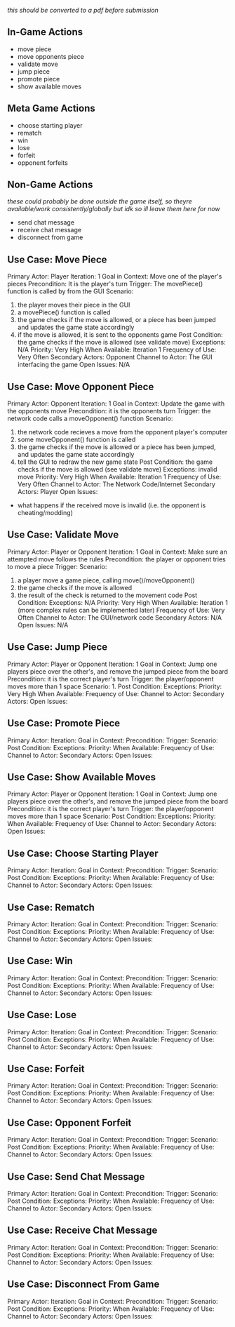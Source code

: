*this should be converted to a pdf before submission*

## **In-Game Actions**
- move piece
- move opponents piece
- validate move
- jump piece
- promote piece
- show available moves

## **Meta Game Actions**
- choose starting player
- rematch
- win
- lose
- forfeit
- opponent forfeits

## **Non-Game Actions**
*these could probably be done outside the game itself, so theyre available/work consistently/globally*
*but idk so ill leave them here for now*
- send chat message
- receive chat message
- disconnect from game


## Use Case: Move Piece
Primary Actor: Player
Iteration: 1
Goal in Context: Move one of the player's pieces
Precondition: It is the player's turn
Trigger: The movePiece() function is called by from the GUI
Scenario:
  1. the player moves their piece in the GUI
  2. a movePiece() function is called
  3. the game checks if the move is allowed, or a piece has been jumped and updates the game state accordingly
  4. if the move is allowed, it is sent to the opponents game
Post Condition: the game checks if the move is allowed (see validate move)
Exceptions: N/A
Priority: Very High
When Available: Iteration 1
Frequency of Use: Very Often 
Secondary Actors: Opponent
Channel to Actor: The GUI interfacing the game
Open Issues: N/A


## Use Case: Move Opponent Piece
Primary Actor: Opponent
Iteration: 1
Goal in Context: Update the game with the opponents move
Precondition: it is the opponents turn
Trigger: the network code calls a moveOpponent() function
Scenario:
  1. the network code recieves a move from the opponent player's computer
  2. some moveOpponent() function is called
  3. the game checks if the move is allowed or a piece has been jumped, and updates the game state accordingly
  4. tell the GUI to redraw the new game state
Post Condition: the game checks if the move is allowed (see validate move)
Exceptions: invalid move
Priority: Very High
When Available: Iteration 1
Frequency of Use: Very Often
Channel to Actor: The Network Code/Internet
Secondary Actors: Player
Open Issues:
  - what happens if the received move is invalid (i.e. the opponent is cheating/modding)

## Use Case: Validate Move
Primary Actor: Player or Opponent
Iteration: 1
Goal in Context: Make sure an attempted move follows the rules
Precondition: the player or opponent tries to move a piece
Trigger: 
Scenario:
  1. a player move a game piece, calling move()/moveOpponent()
  2. the game checks if the move is allowed
  3. the result of the check is returned to the movement code
Post Condition: 
Exceptions: N/A
Priority: Very High
When Available: Iteration 1 (more complex rules can be implemented later)
Frequency of Use: Very Often
Channel to Actor: The GUI/network code
Secondary Actors: N/A
Open Issues: N/A


## Use Case: Jump Piece
Primary Actor: Player or Opponent
Iteration: 1
Goal in Context: Jump one players piece over the other's, and remove the jumped piece from the board
Precondition: it is the correct player's turn
Trigger: the player/opponent moves more than 1 space
Scenario: 
  1. 
Post Condition:
Exceptions: 
Priority: Very High
When Available:
Frequency of Use:
Channel to Actor:
Secondary Actors:
Open Issues:


## Use Case: Promote Piece
Primary Actor:
Iteration:
Goal in Context:
Precondition:
Trigger:
Scenario:
Post Condition:
Exceptions:
Priority:
When Available:
Frequency of Use:
Channel to Actor:
Secondary Actors:
Open Issues:


## Use Case: Show Available Moves
Primary Actor: Player or Opponent
Iteration: 1
Goal in Context: Jump one players piece over the other's, and remove the jumped piece from the board
Precondition: it is the correct player's turn
Trigger: the player/opponent moves more than 1 space
Scenario:
Post Condition:
Exceptions:
Priority:
When Available:
Frequency of Use:
Channel to Actor:
Secondary Actors:
Open Issues:



## Use Case: Choose Starting Player
Primary Actor:
Iteration:
Goal in Context:
Precondition:
Trigger:
Scenario:
Post Condition:
Exceptions:
Priority:
When Available:
Frequency of Use:
Channel to Actor:
Secondary Actors:
Open Issues:


## Use Case: Rematch
Primary Actor:
Iteration:
Goal in Context:
Precondition:
Trigger:
Scenario:
Post Condition:
Exceptions:
Priority:
When Available:
Frequency of Use:
Channel to Actor:
Secondary Actors:
Open Issues:


## Use Case: Win
Primary Actor:
Iteration:
Goal in Context:
Precondition:
Trigger:
Scenario:
Post Condition:
Exceptions:
Priority:
When Available:
Frequency of Use:
Channel to Actor:
Secondary Actors:
Open Issues:


## Use Case: Lose
Primary Actor:
Iteration:
Goal in Context:
Precondition:
Trigger:
Scenario:
Post Condition:
Exceptions:
Priority:
When Available:
Frequency of Use:
Channel to Actor:
Secondary Actors:
Open Issues:


## Use Case: Forfeit
Primary Actor:
Iteration:
Goal in Context:
Precondition:
Trigger:
Scenario:
Post Condition:
Exceptions:
Priority:
When Available:
Frequency of Use:
Channel to Actor:
Secondary Actors:
Open Issues:


## Use Case: Opponent Forfeit
Primary Actor:
Iteration:
Goal in Context:
Precondition:
Trigger:
Scenario:
Post Condition:
Exceptions:
Priority:
When Available:
Frequency of Use:
Channel to Actor:
Secondary Actors:
Open Issues:


## Use Case: Send Chat Message
Primary Actor:
Iteration:
Goal in Context:
Precondition:
Trigger:
Scenario:
Post Condition:
Exceptions:
Priority:
When Available:
Frequency of Use:
Channel to Actor:
Secondary Actors:
Open Issues:


## Use Case: Receive Chat Message
Primary Actor:
Iteration:
Goal in Context:
Precondition:
Trigger:
Scenario:
Post Condition:
Exceptions:
Priority:
When Available:
Frequency of Use:
Channel to Actor:
Secondary Actors:
Open Issues:


## Use Case: Disconnect From Game
Primary Actor:
Iteration:
Goal in Context:
Precondition:
Trigger:
Scenario:
Post Condition:
Exceptions:
Priority:
When Available:
Frequency of Use:
Channel to Actor:
Secondary Actors:
Open Issues:
